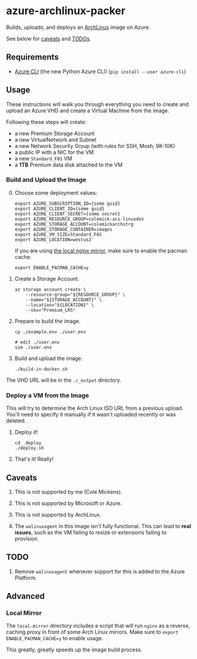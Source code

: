 # azure-archlinux-packer

Builds, uploads, and deploys an [ArchLinux](https://www.archlinux.org/) image on Azure.

See below for [caveats](#caveats) and [TODOs](#TODO).

## Requirements

 * [Azure CLI](https://github.com/Azure/azure-cli) (the new Python Azure CLI) (`pip install --user azure-cli`)


## Usage

These instructions will walk you through everything you need to create
and upload an Azure VHD and create a Virtual Machine from the image.

Following these steps will create:

  * a new Premium Storage Account
  * a new VirtualNetwork and Subnet
  * a new Network Security Group (with rules for SSH, Mosh, 9K-10K)
  * a public IP with a NIC for the VM
  * a new `Standard_F8S` VM
  * a **1TB** Premium data disk attached to the VM


### Build and Upload the Image

0. Choose some deployment values:
   ```shell
   export AZURE_SUBSCRIPTION_ID={some guid}
   export AZURE_CLIENT_ID={some guid}
   export AZURE_CLIENT_SECRET={some secret}
   export AZURE_RESOURCE_GROUP=colemick-acs-linuxdev
   export AZURE_STORAGE_ACCOUNT=colemickarchstrg
   export AZURE_STORAGE_CONTAINER=images
   export AZURE_VM_SIZE=Standard_F8S
   export AZURE_LOCATION=westus2
   ```

   If you are using [the local nginx mirror](#local-mirror), make sure to enable the pacman cache:
   ```shell
   export ENABLE_PACMAN_CACHE=y
   ```

1. Create a Storage Account.
   ```shell
   az storage account create \
       --resource-group="${RESOURCE_GROUP}" \
       --name="${STORAGE_ACCOUNT}" \
       --location="${LOCATION}" \
       --sku="Premium_LRS"
   ```

0. Prepare to build the image.
   ```shell
   cp ./example.env ./user.env

   # edit ./user.env
   vim ./user.env
   ```

1. Build and upload the image.
   ```shell
   ./build-in-docker.sh
   ```

The VHD URL will be in the `./_output` directory.


### Deploy a VM from the Image

This will try to determine the Arch Linux ISO URL from a previous upload.
You'll need to specify it manually if it wasn't uploaded recently or was deleted.

1. Deploy it!
   ```shell
   cd _deploy
   ./deploy.sh
   ```

2. That's it! Really!


## Caveats

1. This is not supported by me (Cole Mickens).

2. This is not supported by Microsoft or Azure.

3. This is not supported by ArchLinux.

4. The `walinuxagent` in this image isn't fully functional. This can lead
   to **real issues**, such as the VM failing to resize or extensions
   failing to provision.


## TODO

1. Remove `walinuxagent` whenever support for this is added to the Azure Platform.


## Advanced

### Local Mirror

The `local-mirror` directory includes a script that will run `nginx` as a reverse, caching proxy in front of some Arch Linux mirrors. Make sure to `export ENABLE_PACMAN_CACHE=y` to enable usage.

This greatly, greatly speeds up the image build process.
